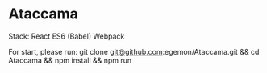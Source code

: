# Ataccama
Stack:
React
ES6 (Babel)
Webpack

For start, please run:
git clone git@github.com:egemon/Ataccama.git && cd Ataccama && npm install && npm run
